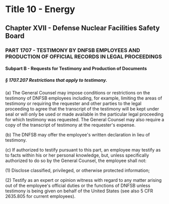 
# Title 10 - Energy
## Chapter XVII - Defense Nuclear Facilities Safety Board
### PART 1707 - TESTIMONY BY DNFSB EMPLOYEES AND PRODUCTION OF OFFICIAL RECORDS IN LEGAL PROCEEDINGS
#### Subpart B - Requests for Testimony and Production of Documents
##### § 1707.207 Restrictions that apply to testimony.

(a) The General Counsel may impose conditions or restrictions on the testimony of DNFSB employees including, for example, limiting the areas of testimony or requiring the requester and other parties to the legal proceeding to agree that the transcript of the testimony will be kept under seal or will only be used or made available in the particular legal proceeding for which testimony was requested. The General Counsel may also require a copy of the transcript of testimony at the requester's expense.

(b) The DNFSB may offer the employee's written declaration in lieu of testimony.

(c) If authorized to testify pursuant to this part, an employee may testify as to facts within his or her personal knowledge, but, unless specifically authorized to do so by the General Counsel, the employee shall not:

(1) Disclose classified, privileged, or otherwise protected information;

(2) Testify as an expert or opinion witness with regard to any matter arising out of the employee's official duties or the functions of DNFSB unless testimony is being given on behalf of the United States (see also 5 CFR 2635.805 for current employees).
